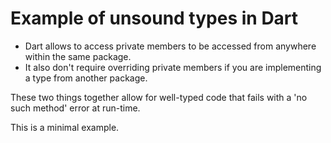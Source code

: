 # Example of unsound types in Dart

* Dart allows to access private members to be accessed from anywhere
  within the same package.
* It also don't require overriding private members if you are implementing
  a type from another package.

These two things together allow for well-typed code that fails with
a 'no such method' error at run-time.

This is a minimal example.
